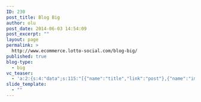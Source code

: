 ```yaml
---
ID: 230
post_title: Blog Big
author: olu
post_date: 2014-06-03 14:54:09
post_excerpt: ""
layout: page
permalink: >
  http://www.ecommerce.lotto-social.com/blog-big/
published: true
blog-type:
  - big
vc_teaser:
  - 'a:2:{s:4:"data";s:115:"[{"name":"title","link":"post"},{"name":"image","image":"featured","link":"none"},{"name":"text","mode":"excerpt"}]";s:7:"bgcolor";s:0:"";}'
slide_template:
  - ""
---
```

